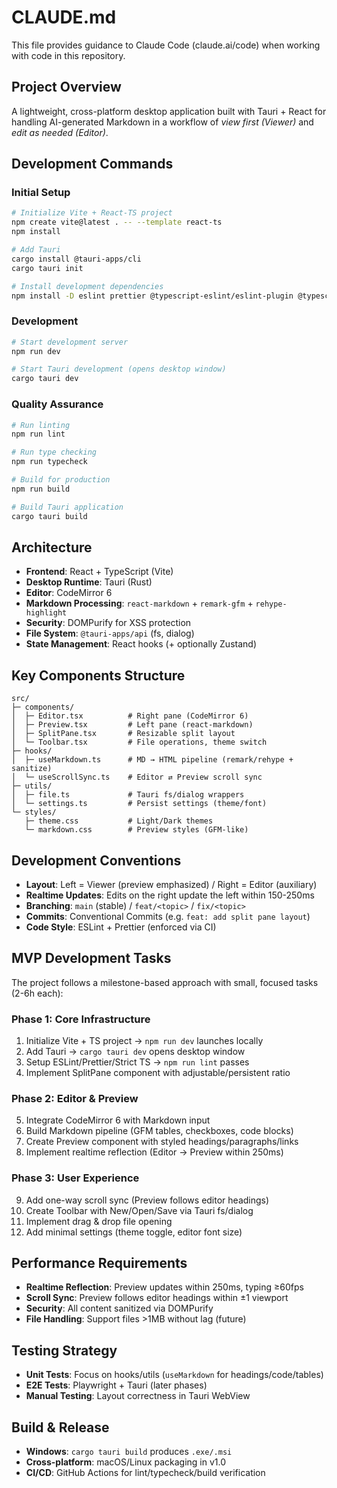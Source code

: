 # CLAUDE.md

This file provides guidance to Claude Code (claude.ai/code) when working with code in this repository.

## Project Overview

A lightweight, cross-platform desktop application built with Tauri + React for handling AI-generated Markdown in a workflow of *view first (Viewer)* and *edit as needed (Editor)*.

## Development Commands

### Initial Setup
```bash
# Initialize Vite + React-TS project
npm create vite@latest . -- --template react-ts
npm install

# Add Tauri
cargo install @tauri-apps/cli
cargo tauri init

# Install development dependencies
npm install -D eslint prettier @typescript-eslint/eslint-plugin @typescript-eslint/parser
```

### Development
```bash
# Start development server
npm run dev

# Start Tauri development (opens desktop window)
cargo tauri dev
```

### Quality Assurance
```bash
# Run linting
npm run lint

# Run type checking
npm run typecheck

# Build for production
npm run build

# Build Tauri application
cargo tauri build
```

## Architecture

- **Frontend**: React + TypeScript (Vite)
- **Desktop Runtime**: Tauri (Rust)
- **Editor**: CodeMirror 6
- **Markdown Processing**: `react-markdown` + `remark-gfm` + `rehype-highlight`
- **Security**: DOMPurify for XSS protection
- **File System**: `@tauri-apps/api` (fs, dialog)
- **State Management**: React hooks (+ optionally Zustand)

## Key Components Structure

```
src/
├─ components/
│  ├─ Editor.tsx          # Right pane (CodeMirror 6)
│  ├─ Preview.tsx         # Left pane (react-markdown)
│  ├─ SplitPane.tsx       # Resizable split layout
│  └─ Toolbar.tsx         # File operations, theme switch
├─ hooks/
│  ├─ useMarkdown.ts      # MD → HTML pipeline (remark/rehype + sanitize)
│  └─ useScrollSync.ts    # Editor ⇄ Preview scroll sync
├─ utils/
│  ├─ file.ts             # Tauri fs/dialog wrappers
│  └─ settings.ts         # Persist settings (theme/font)
└─ styles/
   ├─ theme.css           # Light/Dark themes
   └─ markdown.css        # Preview styles (GFM-like)
```

## Development Conventions

- **Layout**: Left = Viewer (preview emphasized) / Right = Editor (auxiliary)
- **Realtime Updates**: Edits on the right update the left within 150-250ms
- **Branching**: `main` (stable) / `feat/<topic>` / `fix/<topic>`
- **Commits**: Conventional Commits (e.g. `feat: add split pane layout`)
- **Code Style**: ESLint + Prettier (enforced via CI)

## MVP Development Tasks

The project follows a milestone-based approach with small, focused tasks (2-6h each):

### Phase 1: Core Infrastructure
1. Initialize Vite + TS project → `npm run dev` launches locally
2. Add Tauri → `cargo tauri dev` opens desktop window
3. Setup ESLint/Prettier/Strict TS → `npm run lint` passes
4. Implement SplitPane component with adjustable/persistent ratio

### Phase 2: Editor & Preview
5. Integrate CodeMirror 6 with Markdown input
6. Build Markdown pipeline (GFM tables, checkboxes, code blocks)
7. Create Preview component with styled headings/paragraphs/links
8. Implement realtime reflection (Editor → Preview within 250ms)

### Phase 3: User Experience
9. Add one-way scroll sync (Preview follows editor headings)
10. Create Toolbar with New/Open/Save via Tauri fs/dialog
11. Implement drag & drop file opening
12. Add minimal settings (theme toggle, editor font size)

## Performance Requirements

- **Realtime Reflection**: Preview updates within 250ms, typing ≥60fps
- **Scroll Sync**: Preview follows editor headings within ±1 viewport
- **Security**: All content sanitized via DOMPurify
- **File Handling**: Support files >1MB without lag (future)

## Testing Strategy

- **Unit Tests**: Focus on hooks/utils (`useMarkdown` for headings/code/tables)
- **E2E Tests**: Playwright + Tauri (later phases)
- **Manual Testing**: Layout correctness in Tauri WebView

## Build & Release

- **Windows**: `cargo tauri build` produces `.exe/.msi`
- **Cross-platform**: macOS/Linux packaging in v1.0
- **CI/CD**: GitHub Actions for lint/typecheck/build verification